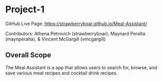 # Project-1

GitHub Live Page: https://strawberryboar.github.io/Meal-Assistant/

Contributors: Athena Petrovich (strawberryboar), Maynard Peralta (maynperalta), & Vincent McGargill (vmcgargill)

## Overall Scope

The Meal Assistant is a app that allows users to search for, browse, and save various meal recipes and cocktail drink recipes. 
